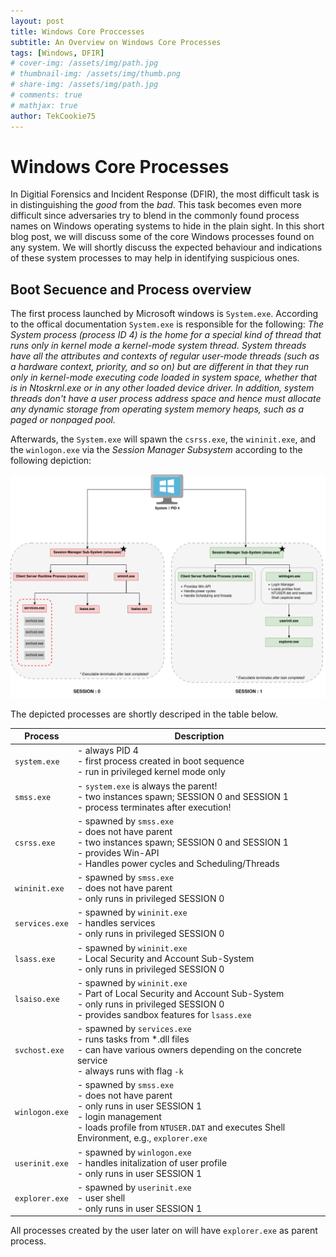```yaml
---
layout: post
title: Windows Core Proccesses
subtitle: An Overview on Windows Core Processes
tags: [Windows, DFIR]
# cover-img: /assets/img/path.jpg
# thumbnail-img: /assets/img/thumb.png
# share-img: /assets/img/path.jpg
# comments: true
# mathjax: true
author: TekCookie75
---
```


# Windows Core Processes

In Digitial Forensics and Incident Response (DFIR), the most difficult task is in distinguishing the *good* from the *bad*. This task becomes even more difficult since adversaries try to blend in the commonly found process names on Windows operating systems to hide in the plain sight. In this short blog post, we will discuss some of the core Windows processes found on any system. We will shortly discuss the expected behaviour and indications of these system processes to may help in identifying suspicious ones.

## Boot Secuence and Process overview

The first process launched by Microsoft windows is `System.exe`. According to the offical documentation `System.exe` is responsible for the following:
*The System process (process ID 4) is the home for a special kind of thread that runs only in kernel mode a kernel-mode system thread. System threads have all the attributes and contexts of regular user-mode threads (such as a hardware context, priority, and so on) but are different in that they run only in kernel-mode executing code loaded in system space, whether that is in Ntoskrnl.exe or in any other loaded device driver. In addition, system threads don't have a user process address space and hence must allocate any dynamic storage from operating system memory heaps, such as a paged or nonpaged pool.*

Afterwards, the `System.exe` will spawn the `csrss.exe`, the `wininit.exe`, and the `winlogon.exe` via the *Session Manager Subsystem* according to the following depiction:

![WindowsCoreProcesses](/assets/img/_posts/2024-09-28-Windows-Core-Processes/Windows-Core-Processes.png)

The depicted processes are shortly descriped in the table below.

| **Process** | **Description** |
| ----------- | --------------- |
| `system.exe`  | - always PID 4  <br/>- first process created in boot sequence <br/>- run in privileged kernel mode only |
| `smss.exe`    | - `system.exe` is always the parent! <br/>- two instances spawn; SESSION 0 and SESSION 1 <br/>- process terminates after execution! |
| `csrss.exe`   | - spawned by `smss.exe` <br/>- does not have parent <br/>- two instances spawn; SESSION 0 and SESSION 1 <br/>- provides Win-API <br/>- Handles power cycles and Scheduling/Threads |
| `wininit.exe` | - spawned by `smss.exe` <br/>- does not have parent <br/>- only runs in privileged SESSION 0 |
| `services.exe`| - spawned by `wininit.exe` <br/>- handles services <br/>- only runs in privileged SESSION 0 |
| `lsass.exe`   | - spawned by `wininit.exe` <br/>- Local Security and Account Sub-System <br/>- only runs in privileged SESSION 0 |
| `lsaiso.exe`  | - spawned by `wininit.exe` <br/>- Part of Local Security and Account Sub-System <br/>- only runs in privileged SESSION 0 <br/>- provides sandbox features for `lsass.exe` |
| `svchost.exe` | - spawned by `services.exe` <br/>- runs tasks from *.dll files <br/>- can have various owners depending on the concrete service <br/>- always runs with flag `-k`|
| `winlogon.exe` | - spawned by `smss.exe` <br/>- does not have parent <br/>- only runs in user SESSION 1 <br/>- login management <br/>- loads profile from `NTUSER.DAT` and executes Shell Environment, e.g., `explorer.exe` |
| `userinit.exe` | - spawned by `winlogon.exe` <br/>- handles initalization of user profile <br/>- only runs in user SESSION 1 |
| `explorer.exe` | - spawned by `userinit.exe` <br/>- user shell <br/>- only runs in user SESSION 1 |

All processes created by the user later on will have `explorer.exe` as parent process.
